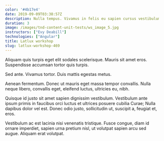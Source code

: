 ```yaml
---
color: '#4b17e4'
date: 2019-09-09T03:38:57Z
description: Nulla tempus. Vivamus in felis eu sapien cursus vestibulum.
duration: 3
image: /images/tnd-content-unit-tests/ws_image_5.jpg
instructors: ["Evy Deabill"]
technologies: ["Angular"]
title: Latlux workshop
slug: latlux-workshop-469
---
```

Aliquam quis turpis eget elit sodales scelerisque. Mauris sit amet eros. Suspendisse accumsan tortor quis turpis.

Sed ante. Vivamus tortor. Duis mattis egestas metus.

Aenean fermentum. Donec ut mauris eget massa tempor convallis. Nulla neque libero, convallis eget, eleifend luctus, ultricies eu, nibh.

Quisque id justo sit amet sapien dignissim vestibulum. Vestibulum ante ipsum primis in faucibus orci luctus et ultrices posuere cubilia Curae; Nulla dapibus dolor vel est. Donec odio justo, sollicitudin ut, suscipit a, feugiat et, eros.

Vestibulum ac est lacinia nisi venenatis tristique. Fusce congue, diam id ornare imperdiet, sapien urna pretium nisl, ut volutpat sapien arcu sed augue. Aliquam erat volutpat.

